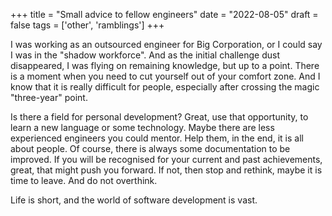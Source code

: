+++
title = "Small advice to fellow engineers"
date = "2022-08-05"
draft = false
tags = ['other', 'ramblings']
+++

I was working as an outsourced engineer for Big Corporation, or I could say I was in the "shadow workforce". And as the initial challenge dust disappeared, I was flying on remaining knowledge, but up to a point. There is a moment when you need to cut yourself out of your comfort zone. And I know that it is really difficult for people, especially after crossing the magic "three-year" point. 

Is there a field for personal development? Great, use that opportunity, to learn a new language or some technology. Maybe there are less experienced engineers you could mentor. Help them, in the end, it is all about people. Of course, there is always some documentation to be improved. If you will be recognised for your current and past achievements, great, that might push you forward. If not, then stop and rethink, maybe it is time to leave. And do not overthink.

Life is short, and the world of software development is vast.
